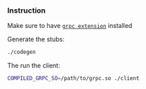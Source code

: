 ### Instruction

Make sure to have [`grpc extension`](https://github.com/grpc/grpc/blob/master/src/php/README.md) installed

Generate the stubs:

```bash
./codegen
```

The run the client:

```bash
COMPILED_GRPC_SO=/path/to/grpc.so ./client
```
